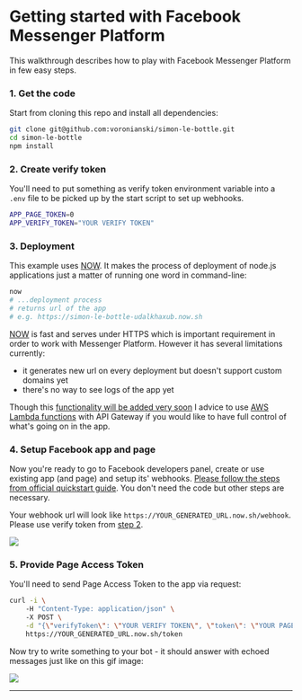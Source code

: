 # Getting started with Facebook Messenger Platform

This walkthrough describes how to play with Facebook Messenger Platform in few easy steps.

### 1. Get the code

Start from cloning this repo and install all dependencies:

```bash
git clone git@github.com:voronianski/simon-le-bottle.git
cd simon-le-bottle
npm install
```

### 2. Create verify token

You'll need to put something as verify token environment variable into a `.env` file to be picked up by the start script to set up webhooks.

```bash
APP_PAGE_TOKEN=0
APP_VERIFY_TOKEN="YOUR VERIFY TOKEN"
```

### 3. Deployment

This example uses [NOW](https://zeit.co/now). It makes the process of deployment of node.js applications just a matter of running one word in command-line:

```bash
now
# ...deployment process
# returns url of the app 
# e.g. https://simon-le-bottle-udalkhaxub.now.sh
```

[NOW](https://zeit.co/now) is fast and serves under HTTPS which is important requirement in order to work with Messenger Platform. However it has several limitations currently:

- it generates new url on every deployment but doesn't support custom domains yet
- there's no way to see logs of the app yet

Though this [functionality will be added very soon](https://twitter.com/zeithq/status/720069484375969794) I advice to use [AWS Lambda functions](https://aws.amazon.com/lambda) with API Gateway if you would like to have full control of what's going on in the app.

### 4. Setup Facebook app and page 

Now you're ready to go to Facebook developers panel, create or use existing app (and page) and setup its' webhooks. [Please follow the steps from official quickstart guide](https://developers.facebook.com/docs/messenger-platform/quickstart). You don't need the code but other steps are necessary.

Your webhook url will look like `https://YOUR_GENERATED_URL.now.sh/webhook`. Please use verify token from [step 2](https://github.com/voronianski/simon-le-bottle/blob/master/GUIDE.md#2-create-verify-token).

![](https://scontent-frt3-1.xx.fbcdn.net/t39.2178-6/12057143_211110782612505_894181129_n.png)

### 5. Provide Page Access Token

You'll need to send Page Access Token to the app via request:

```bash
curl -i \ 
    -H "Content-Type: application/json" \ 
    -X POST \
    -d "{\"verifyToken\": \"YOUR VERIFY TOKEN\", \"token\": \"YOUR PAGE ACCESS TOKEN\"}" \
    https://YOUR_GENERATED_URL.now.sh/token
```

Now try to write something to your bot - it should answer with echoed messages just like on this gif image:

![](https://dl.dropboxusercontent.com/u/100463011/simon-le-bottle-demo.gif)

---


